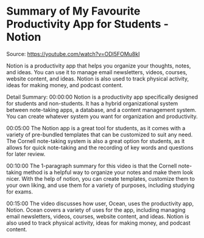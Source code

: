 # Summary of My Favourite Productivity App for Students - Notion

Source: https://youtube.com/watch?v=ODl5FOMu8kI

Notion is a productivity app that helps you organize your thoughts, notes, and ideas. You can use it to manage email newsletters, videos, courses, website content, and ideas. Notion is also used to track physical activity, ideas for making money, and podcast content.

Detail Summary: 
00:00:00
Notion is a productivity app specifically designed for students and non-students. It has a hybrid organizational system between note-taking apps, a database, and a content management system. You can create whatever system you want for organization and productivity.

00:05:00
The Notion app is a great tool for students, as it comes with a variety of pre-bundled templates that can be customized to suit any need. The Cornell note-taking system is also a great option for students, as it allows for quick note-taking and the recording of key words and questions for later review.

00:10:00
The 1-paragraph summary for this video is that the Cornell note-taking method is a helpful way to organize your notes and make them look nicer. With the help of notion, you can create templates, customize them to your own liking, and use them for a variety of purposes, including studying for exams.

00:15:00
The video discusses how user, Ocean, uses the productivity app, Notion. Ocean covers a variety of uses for the app, including managing email newsletters, videos, courses, website content, and ideas. Notion is also used to track physical activity, ideas for making money, and podcast content.

